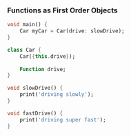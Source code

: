 ### Functions as First Order Objects



```dart
void main() {
    Car myCar = Car(drive: slowDrive);
}

class Car {
    Car({this.drive});
    
    Function drive;
}

void slowDrive() {
    print('driving slowly');
}

void fastDrive() {
    print('driving super fast');
}
```






